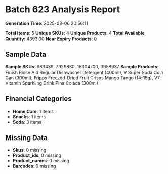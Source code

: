 # Batch 623 Analysis Report

**Generation Time**: 2025-08-06 20:56:11

**Total Items**: 5
**Unique SKUs**: 4
**Unique Products**: 4
**Total Available Quantity**: 4393.00
**Near Expiry Products**: 0

## Sample Data
**Sample SKUs**: 983439, 7929830, 16304700, 3958937
**Sample Products**: Finish Rinse Aid Regular Dishwasher Detergent (400ml), V Super Soda Cola Can (300ml), Fripps Freezed-Dried Fruit Crisps Mango Tango (14-15g), V7 Vitamin Sparkling Drink Pina Colada (300ml)

## Financial Categories
- **Home Care**: 1 items
- **Snacks**: 1 items
- **Soda**: 3 items

## Missing Data
- **Skus**: 0 missing
- **Product_ids**: 0 missing
- **Product_names**: 0 missing
- **Barcodes**: 0 missing
